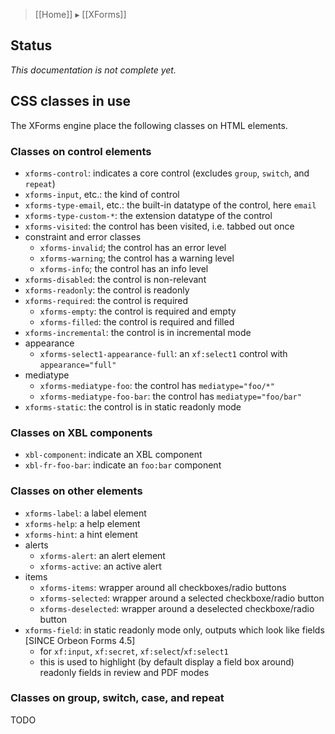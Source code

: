> [[Home]] ▸ [[XForms]]

## Status

*This documentation is not complete yet.*

## CSS classes in use

The XForms engine place the following classes on HTML elements.

### Classes on control elements

- `xforms-control`: indicates a core control (excludes `group`, `switch`, and `repeat`)
- `xforms-input`, etc.: the kind of control
- `xforms-type-email`, etc.: the built-in datatype of the control, here `email`
- `xforms-type-custom-*`: the extension datatype of the control
- `xforms-visited`: the control has been visited, i.e. tabbed out once
- constraint and error classes
    - `xforms-invalid`; the control has an error level
    - `xforms-warning`; the control has a warning level
    - `xforms-info`; the control has an info level
- `xforms-disabled`: the control is non-relevant
- `xforms-readonly`: the control is readonly
- `xforms-required`: the control is required
    - `xforms-empty`: the control is required and empty
    - `xforms-filled`: the control is required and filled
- `xforms-incremental`: the control is in incremental mode
- appearance
    - `xforms-select1-appearance-full`: an `xf:select1` control with `appearance="full"`
- mediatype
    - `xforms-mediatype-foo`: the control has `mediatype="foo/*"`
    - `xforms-mediatype-foo-bar`: the control has `mediatype="foo/bar"`
- `xforms-static`: the control is in static readonly mode

### Classes on XBL components

- `xbl-component`: indicate an XBL component
- `xbl-fr-foo-bar`: indicate an `foo:bar` component

### Classes on other elements

- `xforms-label`: a label element
- `xforms-help`: a help element
- `xforms-hint`: a hint element
- alerts
    - `xforms-alert`: an alert element
    - `xforms-active`: an active alert
- items
    - `xforms-items`: wrapper around all checkboxes/radio buttons
    - `xforms-selected`: wrapper around a selected checkboxe/radio button
    - `xforms-deselected`: wrapper around a deselected checkboxe/radio button
- `xforms-field`: in static readonly mode only, outputs which look like fields [SINCE Orbeon Forms 4.5]
    - for `xf:input`, `xf:secret`, `xf:select`/`xf:select1`
    - this is used to highlight (by default display a field box around) readonly fields in review and PDF modes

### Classes on group, switch, case, and repeat

TODO